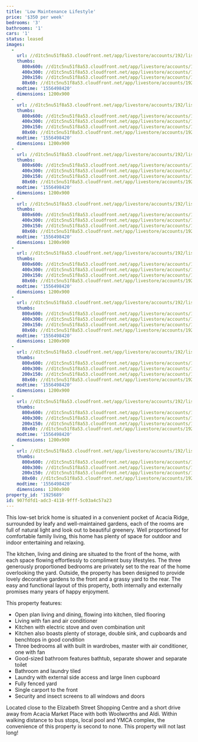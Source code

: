 ```yaml
---
title: 'Low Maintenance Lifestyle'
price: '$350 per week'
bedrooms: '3'
bathrooms: '1'
cars: '1'
status: leased
images:
  -
    url: //d1tc5nu51f8a53.cloudfront.net/app/livestore/accounts/192/listings/1986857/images/mannington-road-33-f_44d6-812a-6735-bd2d-9fef-150f-ad18-d99d_20190709032548.jpg
    thumbs:
      800x600: //d1tc5nu51f8a53.cloudfront.net/app/livestore/accounts/192/listings/1986857/images/mannington-road-33-f_44d6-812a-6735-bd2d-9fef-150f-ad18-d99d_20190709032548_800x600.jpg
      400x300: //d1tc5nu51f8a53.cloudfront.net/app/livestore/accounts/192/listings/1986857/images/mannington-road-33-f_44d6-812a-6735-bd2d-9fef-150f-ad18-d99d_20190709032548_400x300.jpg
      200x150: //d1tc5nu51f8a53.cloudfront.net/app/livestore/accounts/192/listings/1986857/images/mannington-road-33-f_44d6-812a-6735-bd2d-9fef-150f-ad18-d99d_20190709032548_200x150.jpg
      80x60: //d1tc5nu51f8a53.cloudfront.net/app/livestore/accounts/192/listings/1986857/images/mannington-road-33-f_44d6-812a-6735-bd2d-9fef-150f-ad18-d99d_20190709032548_80x60.jpg
    modtime: '1556498420'
    dimensions: 1200x900
  -
    url: //d1tc5nu51f8a53.cloudfront.net/app/livestore/accounts/192/listings/1986857/images/mannington-road-33-l_9ee8-507c-9c30-4dec-3957-d84c-c69f-71ec_20190709032549.jpg
    thumbs:
      800x600: //d1tc5nu51f8a53.cloudfront.net/app/livestore/accounts/192/listings/1986857/images/mannington-road-33-l_9ee8-507c-9c30-4dec-3957-d84c-c69f-71ec_20190709032549_800x600.jpg
      400x300: //d1tc5nu51f8a53.cloudfront.net/app/livestore/accounts/192/listings/1986857/images/mannington-road-33-l_9ee8-507c-9c30-4dec-3957-d84c-c69f-71ec_20190709032549_400x300.jpg
      200x150: //d1tc5nu51f8a53.cloudfront.net/app/livestore/accounts/192/listings/1986857/images/mannington-road-33-l_9ee8-507c-9c30-4dec-3957-d84c-c69f-71ec_20190709032549_200x150.jpg
      80x60: //d1tc5nu51f8a53.cloudfront.net/app/livestore/accounts/192/listings/1986857/images/mannington-road-33-l_9ee8-507c-9c30-4dec-3957-d84c-c69f-71ec_20190709032549_80x60.jpg
    modtime: '1556498420'
    dimensions: 1200x900
  -
    url: //d1tc5nu51f8a53.cloudfront.net/app/livestore/accounts/192/listings/1986857/images/mannington-road-33-l_773b-a7b2-3d8a-84c9-a46c-7a50-cc55-81b9_20190709032550.jpg
    thumbs:
      800x600: //d1tc5nu51f8a53.cloudfront.net/app/livestore/accounts/192/listings/1986857/images/mannington-road-33-l_773b-a7b2-3d8a-84c9-a46c-7a50-cc55-81b9_20190709032550_800x600.jpg
      400x300: //d1tc5nu51f8a53.cloudfront.net/app/livestore/accounts/192/listings/1986857/images/mannington-road-33-l_773b-a7b2-3d8a-84c9-a46c-7a50-cc55-81b9_20190709032550_400x300.jpg
      200x150: //d1tc5nu51f8a53.cloudfront.net/app/livestore/accounts/192/listings/1986857/images/mannington-road-33-l_773b-a7b2-3d8a-84c9-a46c-7a50-cc55-81b9_20190709032550_200x150.jpg
      80x60: //d1tc5nu51f8a53.cloudfront.net/app/livestore/accounts/192/listings/1986857/images/mannington-road-33-l_773b-a7b2-3d8a-84c9-a46c-7a50-cc55-81b9_20190709032550_80x60.jpg
    modtime: '1556498420'
    dimensions: 1200x900
  -
    url: //d1tc5nu51f8a53.cloudfront.net/app/livestore/accounts/192/listings/1986857/images/mannington-road-33-k_a278-b004-9972-60b4-8b5b-32b9-64e5-1aa0_20190709032551.jpg
    thumbs:
      800x600: //d1tc5nu51f8a53.cloudfront.net/app/livestore/accounts/192/listings/1986857/images/mannington-road-33-k_a278-b004-9972-60b4-8b5b-32b9-64e5-1aa0_20190709032551_800x600.jpg
      400x300: //d1tc5nu51f8a53.cloudfront.net/app/livestore/accounts/192/listings/1986857/images/mannington-road-33-k_a278-b004-9972-60b4-8b5b-32b9-64e5-1aa0_20190709032551_400x300.jpg
      200x150: //d1tc5nu51f8a53.cloudfront.net/app/livestore/accounts/192/listings/1986857/images/mannington-road-33-k_a278-b004-9972-60b4-8b5b-32b9-64e5-1aa0_20190709032551_200x150.jpg
      80x60: //d1tc5nu51f8a53.cloudfront.net/app/livestore/accounts/192/listings/1986857/images/mannington-road-33-k_a278-b004-9972-60b4-8b5b-32b9-64e5-1aa0_20190709032551_80x60.jpg
    modtime: '1556498420'
    dimensions: 1200x900
  -
    url: //d1tc5nu51f8a53.cloudfront.net/app/livestore/accounts/192/listings/1986857/images/mannington-road-33-b_a1ee-2829-4ffa-7d6a-83b8-861b-b427-e9a4_20190709032551.jpg
    thumbs:
      800x600: //d1tc5nu51f8a53.cloudfront.net/app/livestore/accounts/192/listings/1986857/images/mannington-road-33-b_a1ee-2829-4ffa-7d6a-83b8-861b-b427-e9a4_20190709032551_800x600.jpg
      400x300: //d1tc5nu51f8a53.cloudfront.net/app/livestore/accounts/192/listings/1986857/images/mannington-road-33-b_a1ee-2829-4ffa-7d6a-83b8-861b-b427-e9a4_20190709032551_400x300.jpg
      200x150: //d1tc5nu51f8a53.cloudfront.net/app/livestore/accounts/192/listings/1986857/images/mannington-road-33-b_a1ee-2829-4ffa-7d6a-83b8-861b-b427-e9a4_20190709032551_200x150.jpg
      80x60: //d1tc5nu51f8a53.cloudfront.net/app/livestore/accounts/192/listings/1986857/images/mannington-road-33-b_a1ee-2829-4ffa-7d6a-83b8-861b-b427-e9a4_20190709032551_80x60.jpg
    modtime: '1556498420'
    dimensions: 1200x900
  -
    url: //d1tc5nu51f8a53.cloudfront.net/app/livestore/accounts/192/listings/1986857/images/mannington-road-33-b_d2bc-fa2f-433d-68e5-cec6-1b69-3624-8686_20190709032552.jpg
    thumbs:
      800x600: //d1tc5nu51f8a53.cloudfront.net/app/livestore/accounts/192/listings/1986857/images/mannington-road-33-b_d2bc-fa2f-433d-68e5-cec6-1b69-3624-8686_20190709032552_800x600.jpg
      400x300: //d1tc5nu51f8a53.cloudfront.net/app/livestore/accounts/192/listings/1986857/images/mannington-road-33-b_d2bc-fa2f-433d-68e5-cec6-1b69-3624-8686_20190709032552_400x300.jpg
      200x150: //d1tc5nu51f8a53.cloudfront.net/app/livestore/accounts/192/listings/1986857/images/mannington-road-33-b_d2bc-fa2f-433d-68e5-cec6-1b69-3624-8686_20190709032552_200x150.jpg
      80x60: //d1tc5nu51f8a53.cloudfront.net/app/livestore/accounts/192/listings/1986857/images/mannington-road-33-b_d2bc-fa2f-433d-68e5-cec6-1b69-3624-8686_20190709032552_80x60.jpg
    modtime: '1556498420'
    dimensions: 1200x900
  -
    url: //d1tc5nu51f8a53.cloudfront.net/app/livestore/accounts/192/listings/1986857/images/mannington-road-33-b_b84a-cef6-3eb4-5376-63ee-2f7e-8fff-d8ff_20190709032553.jpg
    thumbs:
      800x600: //d1tc5nu51f8a53.cloudfront.net/app/livestore/accounts/192/listings/1986857/images/mannington-road-33-b_b84a-cef6-3eb4-5376-63ee-2f7e-8fff-d8ff_20190709032553_800x600.jpg
      400x300: //d1tc5nu51f8a53.cloudfront.net/app/livestore/accounts/192/listings/1986857/images/mannington-road-33-b_b84a-cef6-3eb4-5376-63ee-2f7e-8fff-d8ff_20190709032553_400x300.jpg
      200x150: //d1tc5nu51f8a53.cloudfront.net/app/livestore/accounts/192/listings/1986857/images/mannington-road-33-b_b84a-cef6-3eb4-5376-63ee-2f7e-8fff-d8ff_20190709032553_200x150.jpg
      80x60: //d1tc5nu51f8a53.cloudfront.net/app/livestore/accounts/192/listings/1986857/images/mannington-road-33-b_b84a-cef6-3eb4-5376-63ee-2f7e-8fff-d8ff_20190709032553_80x60.jpg
    modtime: '1556498420'
    dimensions: 1200x900
  -
    url: //d1tc5nu51f8a53.cloudfront.net/app/livestore/accounts/192/listings/1986857/images/mannington-road-33-b_9440-fde2-cb9c-a219-8a13-4564-876d-7878_20190709032554.jpg
    thumbs:
      800x600: //d1tc5nu51f8a53.cloudfront.net/app/livestore/accounts/192/listings/1986857/images/mannington-road-33-b_9440-fde2-cb9c-a219-8a13-4564-876d-7878_20190709032554_800x600.jpg
      400x300: //d1tc5nu51f8a53.cloudfront.net/app/livestore/accounts/192/listings/1986857/images/mannington-road-33-b_9440-fde2-cb9c-a219-8a13-4564-876d-7878_20190709032554_400x300.jpg
      200x150: //d1tc5nu51f8a53.cloudfront.net/app/livestore/accounts/192/listings/1986857/images/mannington-road-33-b_9440-fde2-cb9c-a219-8a13-4564-876d-7878_20190709032554_200x150.jpg
      80x60: //d1tc5nu51f8a53.cloudfront.net/app/livestore/accounts/192/listings/1986857/images/mannington-road-33-b_9440-fde2-cb9c-a219-8a13-4564-876d-7878_20190709032554_80x60.jpg
    modtime: '1556498420'
    dimensions: 1200x900
  -
    url: //d1tc5nu51f8a53.cloudfront.net/app/livestore/accounts/192/listings/1986857/images/mannington-road-33-b_838d-fdbb-c4c2-9e47-ff83-0fe0-5a65-6452_20190709032555.jpg
    thumbs:
      800x600: //d1tc5nu51f8a53.cloudfront.net/app/livestore/accounts/192/listings/1986857/images/mannington-road-33-b_838d-fdbb-c4c2-9e47-ff83-0fe0-5a65-6452_20190709032555_800x600.jpg
      400x300: //d1tc5nu51f8a53.cloudfront.net/app/livestore/accounts/192/listings/1986857/images/mannington-road-33-b_838d-fdbb-c4c2-9e47-ff83-0fe0-5a65-6452_20190709032555_400x300.jpg
      200x150: //d1tc5nu51f8a53.cloudfront.net/app/livestore/accounts/192/listings/1986857/images/mannington-road-33-b_838d-fdbb-c4c2-9e47-ff83-0fe0-5a65-6452_20190709032555_200x150.jpg
      80x60: //d1tc5nu51f8a53.cloudfront.net/app/livestore/accounts/192/listings/1986857/images/mannington-road-33-b_838d-fdbb-c4c2-9e47-ff83-0fe0-5a65-6452_20190709032555_80x60.jpg
    modtime: '1556498420'
    dimensions: 1200x900
property_id: '1925689'
id: 907fdfd1-adc3-4118-9fff-5c03a4c57a23
---
```

This low-set brick home is situated in a convenient pocket of Acacia Ridge, surrounded by leafy and well-maintained gardens, each of the rooms are full of natural light and look out to beautiful greenery. Well proportioned for comfortable family living, this home has plenty of space for outdoor and indoor entertaining and relaxing. 

The kitchen, living and dining are situated to the front of the home, with each space flowing effortlessly to compliment busy lifestyles. The three generously proportioned bedrooms are privately set to the rear of the home overlooking the yard. Outside, the property has been designed to provide lovely decorative gardens to the front and a grassy yard to the rear. The easy and functional layout of this property, both internally and externally promises many years of happy enjoyment. 

This property features:

*  Open plan living and dining, flowing into kitchen, tiled flooring
*  Living with fan and air conditioner
*  Kitchen with electric stove and oven combination unit
*  Kitchen also boasts plenty of storage, double sink, and cupboards and benchtops in good condition
*  Three bedrooms all with built in wardrobes, master with air conditioner, one with fan
*  Good-sized bathroom features bathtub, separate shower and separate toilet
*  Bathroom and laundry tiled
*  Laundry with external side access and large linen cupboard
*  Fully fenced yard
*  Single carport to the front
*  Security and insect screens to all windows and doors

Located close to the Elizabeth Street Shopping Centre and a short drive away from Acacia Market Place with both Woolworths and Aldi. Within walking distance to bus stops, local pool and YMCA complex, the convenience of this property is second to none. This property will not last long!